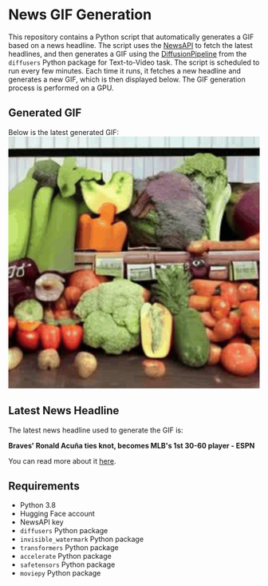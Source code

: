# News GIF Generation
This repository contains a Python script that automatically generates a GIF based on a news headline. The script uses the [NewsAPI](https://newsapi.org/) to fetch the latest headlines, and then generates a GIF using the [DiffusionPipeline](https://github.com/huggingface/diffusers) from the `diffusers` Python package for Text-to-Video task.
The script is scheduled to run every few minutes. Each time it runs, it fetches a new headline and generates a new GIF, which is then displayed below. The GIF generation process is performed on a GPU.

## Generated GIF
Below is the latest generated GIF:
![Generated GIF](output.gif?raw=true&v=1693649154)

## Latest News Headline
The latest news headline used to generate the GIF is:

**Braves' Ronald Acuña ties knot, becomes MLB's 1st 30-60 player - ESPN**

You can read more about it [here](https://www.espn.com/mlb/story/_/id/38302725/with-grand-slam-braves-acuna-records-mlb-1st-ever-30-60-season).

## Requirements
- Python 3.8
- Hugging Face account
- NewsAPI key
- `diffusers` Python package
- `invisible_watermark` Python package
- `transformers` Python package
- `accelerate` Python package
- `safetensors` Python package
- `moviepy` Python package
